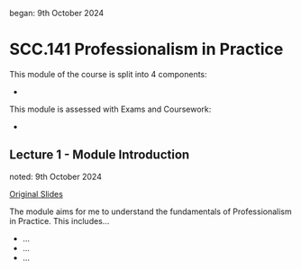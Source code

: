 began: 9th October 2024

# SCC.141 Professionalism in Practice

This module of the course is split into 4 components:

-

This module is assessed with Exams and Coursework:

- 

## Lecture 1 - Module Introduction

noted: 9th October 2024

[Original Slides](/SCC.141.slides/a.introSlides.pdf)


The module aims for me to understand the fundamentals of Professionalism in Practice. This includes...

- ...
- ...
- ...

